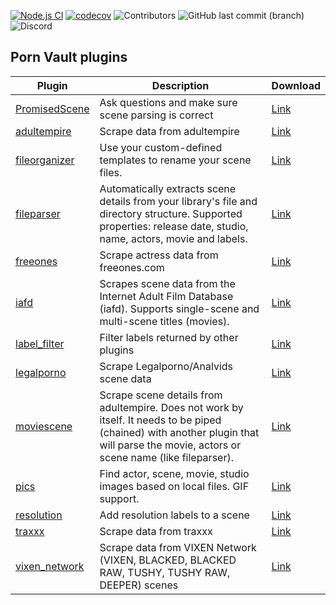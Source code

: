 [![Node.js CI](https://github.com/porn-vault/plugins/actions/workflows/nodejs.yml/badge.svg)](https://github.com/porn-vault/plugins/actions/workflows/nodejs.yml)
[![codecov](https://codecov.io/gh/porn-vault/plugins/branch/master/graph/badge.svg?token=BL7X51KUGW)](https://codecov.io/gh/porn-vault/plugins)
![Contributors](https://img.shields.io/github/contributors/porn-vault/plugins)
![GitHub last commit (branch)](https://img.shields.io/github/last-commit/porn-vault/plugins/master)
![Discord](https://img.shields.io/discord/652499331265331245)

## Porn Vault plugins

| Plugin                                                                                              | Description                                                                                                                                                                           | Download                                                                                  |
| --------------------------------------------------------------------------------------------------- | ------------------------------------------------------------------------------------------------------------------------------------------------------------------------------------- | ----------------------------------------------------------------------------------------- |
| [PromisedScene](https://github.com/arcadianCdr/plugins/tree/master/plugins/PromisedScene/README.md) | Ask questions and make sure scene parsing is correct                                                                                                                                  | [Link](https://raw.githubusercontent.com/porn-vault/plugins/master/dist/PromisedScene.js) |
| [adultempire](https://github.com/arcadianCdr/plugins/tree/master/plugins/adultempire/README.md)     | Scrape data from adultempire                                                                                                                                                          | [Link](https://raw.githubusercontent.com/porn-vault/plugins/master/dist/adultempire.js)   |
| [fileorganizer](https://github.com/arcadianCdr/plugins/tree/master/plugins/fileorganizer/README.md) | Use your custom-defined templates to rename your scene files.                                                                                                                         | [Link](https://raw.githubusercontent.com/porn-vault/plugins/master/dist/fileorganizer.js) |
| [fileparser](https://github.com/arcadianCdr/plugins/tree/master/plugins/fileparser/README.md)       | Automatically extracts scene details from your library&#x27;s file and directory structure. Supported properties: release date, studio, name, actors, movie and labels.                    | [Link](https://raw.githubusercontent.com/porn-vault/plugins/master/dist/fileparser.js)    |
| [freeones](https://github.com/arcadianCdr/plugins/tree/master/plugins/freeones/README.md)           | Scrape actress data from freeones.com                                                                                                                                                 | [Link](https://raw.githubusercontent.com/porn-vault/plugins/master/dist/freeones.js)      |
| [iafd](https://github.com/arcadianCdr/plugins/tree/master/plugins/iafd/README.md)                   | Scrapes scene data from the Internet Adult Film Database (iafd). Supports single-scene and multi-scene titles (movies).                                                               | [Link](https://raw.githubusercontent.com/porn-vault/plugins/master/dist/iafd.js)          |
| [label_filter](https://github.com/arcadianCdr/plugins/tree/master/plugins/label_filter/README.md)   | Filter labels returned by other plugins                                                                                                                                               | [Link](https://raw.githubusercontent.com/porn-vault/plugins/master/dist/label_filter.js)  |
| [legalporno](https://github.com/arcadianCdr/plugins/tree/master/plugins/legalporno/README.md)       | Scrape Legalporno/Analvids scene data                                                                                                                                                 | [Link](https://raw.githubusercontent.com/porn-vault/plugins/master/dist/legalporno.js)    |
| [moviescene](https://github.com/arcadianCdr/plugins/tree/master/plugins/moviescene/README.md)       | Scrape scene details from adultempire. Does not work by itself. It needs to be piped (chained) with another plugin that will parse the movie, actors or scene name (like fileparser). | [Link](https://raw.githubusercontent.com/porn-vault/plugins/master/dist/moviescene.js)    |
| [pics](https://github.com/arcadianCdr/plugins/tree/master/plugins/pics/README.md)                   | Find actor, scene, movie, studio images based on local files. GIF support.                                                                                                            | [Link](https://raw.githubusercontent.com/porn-vault/plugins/master/dist/pics.js)          |
| [resolution](https://github.com/arcadianCdr/plugins/tree/master/plugins/resolution/README.md)       | Add resolution labels to a scene                                                                                                                                                      | [Link](https://raw.githubusercontent.com/porn-vault/plugins/master/dist/resolution.js)    |
| [traxxx](https://github.com/arcadianCdr/plugins/tree/master/plugins/traxxx/README.md)               | Scrape data from traxxx                                                                                                                                                               | [Link](https://raw.githubusercontent.com/porn-vault/plugins/master/dist/traxxx.js)        |
| [vixen_network](https://github.com/arcadianCdr/plugins/tree/master/plugins/vixen_network/README.md) | Scrape data from VIXEN Network (VIXEN, BLACKED, BLACKED RAW, TUSHY, TUSHY RAW, DEEPER) scenes                                                                                         | [Link](https://raw.githubusercontent.com/porn-vault/plugins/master/dist/vixen_network.js) |

